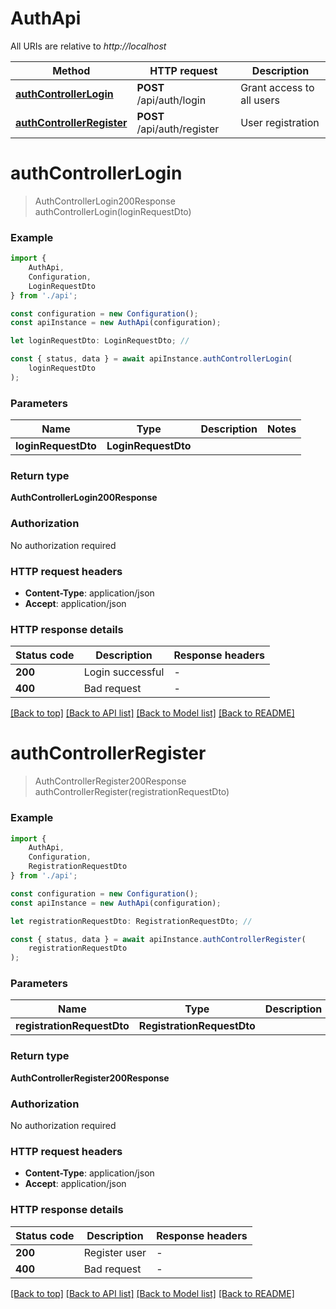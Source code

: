 # AuthApi

All URIs are relative to *http://localhost*

|Method | HTTP request | Description|
|------------- | ------------- | -------------|
|[**authControllerLogin**](#authcontrollerlogin) | **POST** /api/auth/login | Grant access to all users|
|[**authControllerRegister**](#authcontrollerregister) | **POST** /api/auth/register | User registration|

# **authControllerLogin**
> AuthControllerLogin200Response authControllerLogin(loginRequestDto)


### Example

```typescript
import {
    AuthApi,
    Configuration,
    LoginRequestDto
} from './api';

const configuration = new Configuration();
const apiInstance = new AuthApi(configuration);

let loginRequestDto: LoginRequestDto; //

const { status, data } = await apiInstance.authControllerLogin(
    loginRequestDto
);
```

### Parameters

|Name | Type | Description  | Notes|
|------------- | ------------- | ------------- | -------------|
| **loginRequestDto** | **LoginRequestDto**|  | |


### Return type

**AuthControllerLogin200Response**

### Authorization

No authorization required

### HTTP request headers

 - **Content-Type**: application/json
 - **Accept**: application/json


### HTTP response details
| Status code | Description | Response headers |
|-------------|-------------|------------------|
|**200** | Login successful |  -  |
|**400** | Bad request |  -  |

[[Back to top]](#) [[Back to API list]](../README.md#documentation-for-api-endpoints) [[Back to Model list]](../README.md#documentation-for-models) [[Back to README]](../README.md)

# **authControllerRegister**
> AuthControllerRegister200Response authControllerRegister(registrationRequestDto)


### Example

```typescript
import {
    AuthApi,
    Configuration,
    RegistrationRequestDto
} from './api';

const configuration = new Configuration();
const apiInstance = new AuthApi(configuration);

let registrationRequestDto: RegistrationRequestDto; //

const { status, data } = await apiInstance.authControllerRegister(
    registrationRequestDto
);
```

### Parameters

|Name | Type | Description  | Notes|
|------------- | ------------- | ------------- | -------------|
| **registrationRequestDto** | **RegistrationRequestDto**|  | |


### Return type

**AuthControllerRegister200Response**

### Authorization

No authorization required

### HTTP request headers

 - **Content-Type**: application/json
 - **Accept**: application/json


### HTTP response details
| Status code | Description | Response headers |
|-------------|-------------|------------------|
|**200** | Register user |  -  |
|**400** | Bad request |  -  |

[[Back to top]](#) [[Back to API list]](../README.md#documentation-for-api-endpoints) [[Back to Model list]](../README.md#documentation-for-models) [[Back to README]](../README.md)

